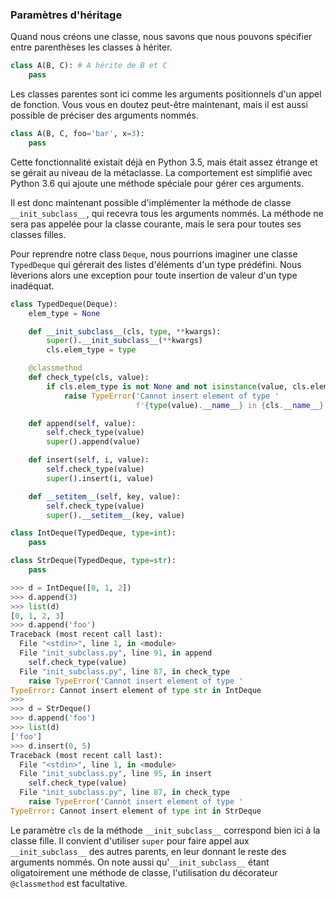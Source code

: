 ### Paramètres d'héritage

Quand nous créons une classe, nous savons que nous pouvons spécifier entre parenthèses les classes à hériter.

```python
class A(B, C): # A hérite de B et C
    pass
```

Les classes parentes sont ici comme les arguments positionnels d'un appel de fonction.
Vous vous en doutez peut-être maintenant, mais il est aussi possible de préciser des arguments nommés.

```python
class A(B, C, foo='bar', x=3):
    pass
```

Cette fonctionnalité existait déjà en Python 3.5, mais était assez étrange et se gérait au niveau de la métaclasse.
La comportement est simplifié avec Python 3.6 qui ajoute une méthode spéciale pour gérer ces arguments.

Il est donc maintenant possible d'implémenter la méthode de classe `__init_subclass__`, qui recevra tous les arguments nommés.
La méthode ne sera pas appelée pour la classe courante, mais le sera pour toutes ses classes filles.

Pour reprendre notre class `Deque`, nous pourrions imaginer une classe `TypedDeque` qui gérerait des listes d'éléments d'un type prédéfini.
Nous lèverions alors une exception pour toute insertion de valeur d'un type inadéquat.

```python
class TypedDeque(Deque):
    elem_type = None

    def __init_subclass__(cls, type, **kwargs):
        super().__init_subclass__(**kwargs)
        cls.elem_type = type

    @classmethod
    def check_type(cls, value):
        if cls.elem_type is not None and not isinstance(value, cls.elem_type):
            raise TypeError('Cannot insert element of type '
                            f'{type(value).__name__} in {cls.__name__}')

    def append(self, value):
        self.check_type(value)
        super().append(value)

    def insert(self, i, value):
        self.check_type(value)
        super().insert(i, value)

    def __setitem__(self, key, value):
        self.check_type(value)
        super().__setitem__(key, value)

class IntDeque(TypedDeque, type=int):
    pass

class StrDeque(TypedDeque, type=str):
    pass
```

```python
>>> d = IntDeque([0, 1, 2])
>>> d.append(3)
>>> list(d)
[0, 1, 2, 3]
>>> d.append('foo')
Traceback (most recent call last):
  File "<stdin>", line 1, in <module>
  File "init_subclass.py", line 91, in append
    self.check_type(value)
  File "init_subclass.py", line 87, in check_type
    raise TypeError('Cannot insert element of type '
TypeError: Cannot insert element of type str in IntDeque
>>>
>>> d = StrDeque()
>>> d.append('foo')
>>> list(d)
['foo']
>>> d.insert(0, 5)
Traceback (most recent call last):
  File "<stdin>", line 1, in <module>
  File "init_subclass.py", line 95, in insert
    self.check_type(value)
  File "init_subclass.py", line 87, in check_type
    raise TypeError('Cannot insert element of type '
TypeError: Cannot insert element of type int in StrDeque
```

Le paramètre `cls` de la méthode `__init_subclass__` correspond bien ici à la classe fille.
Il convient d'utiliser `super` pour faire appel aux `__init_subclass__` des autres parents, en leur donnant le reste des arguments nommés.
On note aussi qu'`__init_subclass__` étant oligatoirement une méthode de classe, l'utilisation du décorateur `@classmethod` est facultative.
